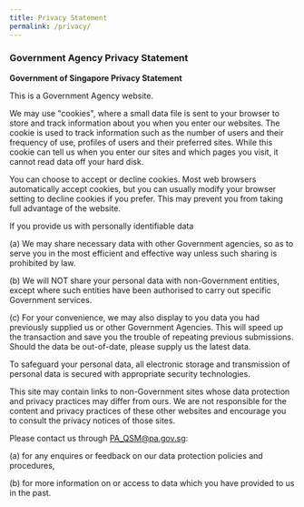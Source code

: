 ```yaml
---
title: Privacy Statement
permalink: /privacy/
---
```

### **Government Agency Privacy Statement**

**Government of Singapore Privacy Statement**

This is a Government Agency website.  
 
We may use "cookies", where a small data file is sent to your browser to store and track information about you when you enter our websites. The cookie is used to track information such as the number of users and their frequency of use, profiles of users and their preferred sites. While this cookie can tell us when you enter our sites and which pages you visit, it cannot read data off your hard disk.
 
You can choose to accept or decline cookies. Most web browsers automatically accept cookies, but you can usually modify your browser setting to decline cookies if you prefer. This may prevent you from taking full advantage of the website.
 
If you provide us with personally identifiable data
 
(a) We may share necessary data with other Government agencies, so as to serve you in the most efficient and effective way unless such sharing is prohibited by law.
 
(b) We will NOT share your personal data with non-Government entities, except where such entities have been authorised to carry out specific Government services.
 
(c) For your convenience, we may also display to you data you had previously supplied us or other Government Agencies. This will speed up the transaction and save you the trouble of repeating previous submissions. Should the data be out-of-date, please supply us the latest data.   
   
To safeguard your personal data, all electronic storage and transmission of personal data is secured with appropriate security technologies.
 
This site may contain links to non-Government sites whose data protection and privacy practices may differ from ours. We are not responsible for the content and privacy practices of these other websites and encourage you to consult the privacy notices of those sites.
 
Please contact us through PA_QSM@pa.gov.sg:
 
(a) for any enquires or feedback on our data protection policies and procedures,
 
(b) for more information on or access to data which you have provided to us in the past.